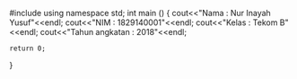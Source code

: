 #include <iostream>
using namespace std;
int main ()
{
    cout<<"Nama           : Nur Inayah Yusuf"<<endl;
    cout<<"NIM            : 1829140001"<<endl;
    cout<<"Kelas          : Tekom B"<<endl;
    cout<<"Tahun angkatan : 2018"<<endl;

    return 0;
}
